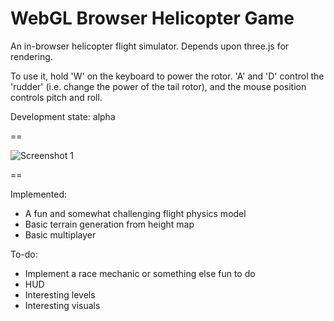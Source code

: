 WebGL Browser Helicopter Game
==

An in-browser helicopter flight simulator. Depends upon three.js for rendering.

To use it, hold 'W' on the keyboard to power the rotor. 'A' and 'D' control the 'rudder' (i.e. change the power of the tail rotor), and the mouse position controls pitch and roll.

Development state: alpha

==

![Screenshot 1](https://github.com/youknowjack1/hd/raw/screenshots/screenshots/1.jpg)

==

Implemented:

- A fun and somewhat challenging flight physics model
- Basic terrain generation from height map
- Basic multiplayer

To-do:

- Implement a race mechanic or something else fun to do
- HUD
- Interesting levels
- Interesting visuals
